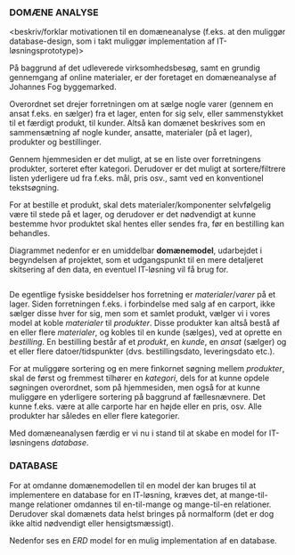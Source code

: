 ### DOMÆNE ANALYSE

<beskriv/forklar motivationen til en domæneanalyse (f.eks. at den muliggør database-design, som 
i takt muliggør implementation af IT-løsningsprototype)>

På baggrund af det udleverede virksomhedsbesøg, samt en grundig gennemgang af online materialer, 
er der foretaget en domæneanalyse af Johannes Fog byggemarked.

Overordnet set drejer forretningen om at sælge nogle varer (gennem en ansat f.eks. en sælger) 
fra et lager, enten for sig selv, eller sammenstykket til et færdigt produkt, til kunder. 
Altså kan domænet beskrives som en sammensætning af nogle kunder, ansatte, materialer (på et lager), 
produkter og bestillinger.

Gennem hjemmesiden er det muligt, at se en liste over forretningens produkter, sorteret efter 
kategori. Derudover er det muligt at sortere/filtrere listen yderligere ud fra f.eks. mål, pris osv., 
samt ved en konventionel tekstsøgning.

For at bestille et produkt, skal dets materialer/komponenter selvfølgelig være til stede på et lager, 
og derudover er det nødvendigt at kunne bestemme hvor produktet skal hentes eller sendes fra, før 
en bestilling kan behandles.

Diagrammet nedenfor er en umiddelbar __domænemodel__, udarbejdet i begyndelsen af projektet, som 
et udgangspunkt til en mere detaljeret skitsering af den data, en eventuel IT-løsning vil få brug for.

<IMG : domainmodel.puml>

De egentlige fysiske besiddelser hos forretning er _materialer_/_varer_ på et lager. Siden 
forretningen f.eks. i forbindelse med salg af en carport, ikke sælger disse hver for sig, men 
som et samlet produkt, vælger vi i vores model at koble _materialer_ til _produkter_. Disse 
produkter kan altså bestå af en eller flere _materialer_, og kobles til en kunde (sælges), 
ved at oprette en _bestilling_. En bestilling består af et _produkt_, en _kunde_, en _ansat_ 
(sælger) og et eller flere datoer/tidspunkter (dvs. bestillingsdato, leveringsdato etc.).

For at muliggøre sortering og en mere finkornet søgning mellem _produkter_, skal de først 
og fremmest tilhører en _kategori_, dels for at kunne opdele søgningen overordnet, som på 
hjemmesiden, men også for at kunne muliggøre en yderligere sortering på baggrund af 
fællesnævnere. Det kunne f.eks. være at alle carporte har en højde eller en pris, osv. 
Alle produkter har således en eller flere kategorier.

Med domæneanalysen færdig er vi nu i stand til at skabe en model for IT-løsningens _database_.

### DATABASE

For at omdanne domænemodellen til en model der kan bruges til at implementere en database for 
en IT-løsning, kræves det, at mange-til-mange relationer omdannes til en-til-mange og mange-til-en 
relationer. Derudover skal domænets data helst bringes på normalform (det er dog ikke altid 
nødvendigt eller hensigtsmæssigt).

Nedenfor ses en _ERD_ model for en mulig implementation af en database.

<IMG : ERD.puml>

